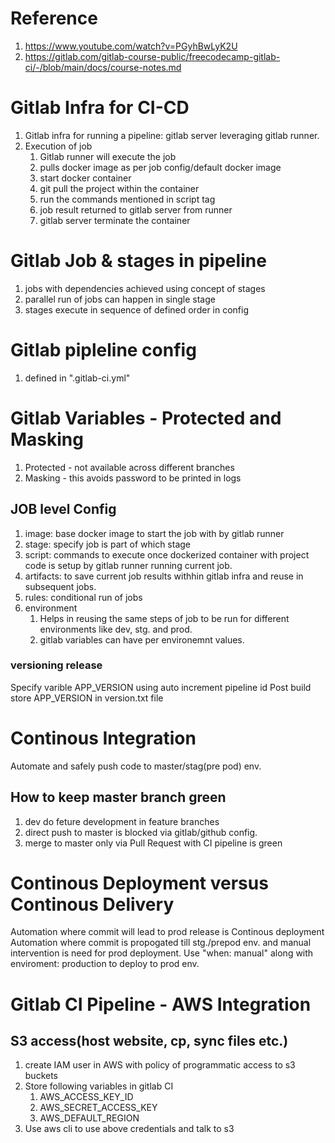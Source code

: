 # Reference
1. https://www.youtube.com/watch?v=PGyhBwLyK2U
2. https://gitlab.com/gitlab-course-public/freecodecamp-gitlab-ci/-/blob/main/docs/course-notes.md

# Gitlab Infra for CI-CD 
1. Gitlab infra for running a pipeline: gitlab server leveraging gitlab runner.
2. Execution of job
    1. Gitlab runner will execute the job
    2. pulls docker image as per job config/default docker image
    3. start docker container
    4. git pull the project within the container
    5. run the commands mentioned in script tag
    6. job result returned to gitlab server from runner
    7. gitlab server terminate the container

# Gitlab Job & stages in pipeline
1. jobs with dependencies achieved using concept of stages
2. parallel run of jobs can happen in single stage
3. stages execute in sequence of defined order in config
   
# Gitlab pipleline config
1. defined in ".gitlab-ci.yml"

# Gitlab Variables - Protected and Masking
1. Protected - not available across different branches
2. Masking - this avoids password to be printed in logs

## JOB level Config
1. image: base docker image to start the job with by gitlab runner
2. stage: specify job is part of which stage
3. script: commands to execute once dockerized container with project code is setup by gitlab runner running current job.
4. artifacts: to save current job results withhin gitlab infra and reuse in subsequent jobs.
5. rules: conditional run of jobs
6. environment
    1. Helps in reusing the same steps of job to be run for different environments like dev, stg. and prod.
    2. gitlab variables can have per environemnt values.

### versioning release
Specify varible APP_VERSION using auto increment pipeline id 
Post build store APP_VERSION in version.txt file
# Continous Integration
Automate and safely push code to master/stag(pre pod) env. 

## How to keep master branch green
1. dev do feture development in feature branches
2. direct push to master is blocked via gitlab/github config.
3. merge to master only via Pull Request with CI pipeline is green

# Continous Deployment versus Continous Delivery
Automation where commit will lead to prod release is Continous deployment
Automation where commit is propogated till stg./prepod env. and manual intervention is need for prod deployment. Use "when: manual" along with enviroment: production to deploy to prod env.

# Gitlab CI Pipeline - AWS Integration
## S3 access(host website, cp, sync files etc.)
1. create IAM user in AWS with policy of programmatic access to s3 buckets
2. Store following variables in gitlab CI
    1. AWS_ACCESS_KEY_ID
    2. AWS_SECRET_ACCESS_KEY
    3. AWS_DEFAULT_REGION
3. Use aws cli to use above credentials and talk to s3


